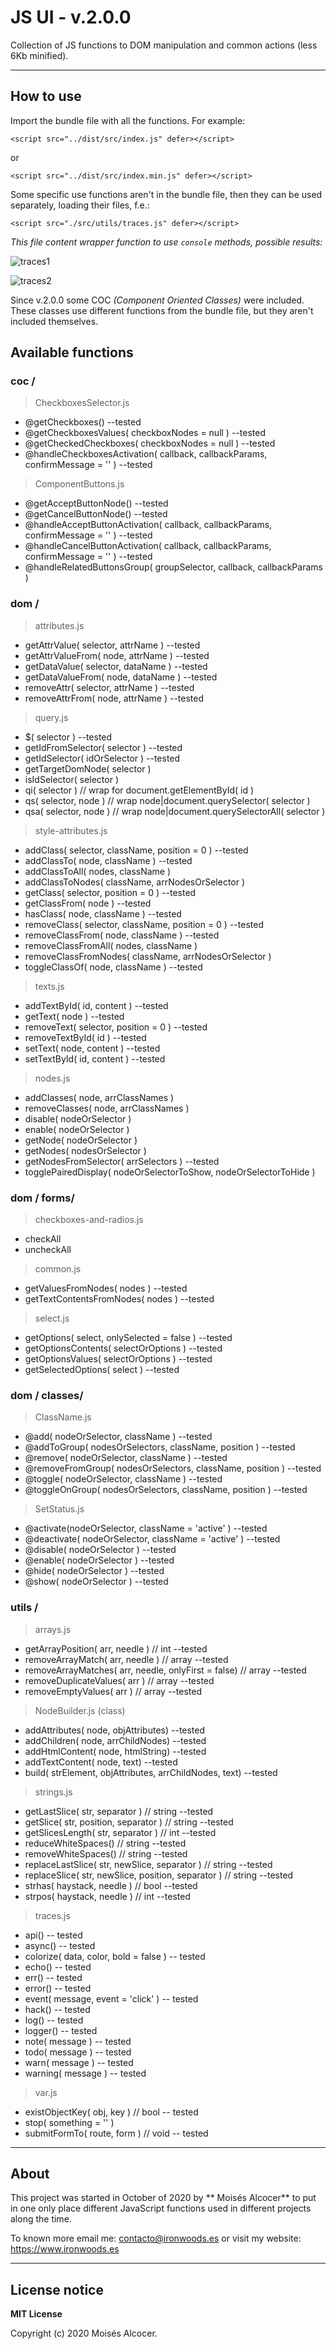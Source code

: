 # JS UI - v.2.0.0

Collection of JS functions to DOM manipulation and common actions
(less 6Kb minified).


***

## How to use

Import the bundle file with all the functions. For example:

    <script src="../dist/src/index.js" defer></script>

or

    <script src="../dist/src/index.min.js" defer></script>

Some specific use functions aren't in the bundle file,
then they can be used separately, loading their files, f.e.:

    <script src="./src/utils/traces.js" defer></script>

*This file content wrapper function to use `console` methods, possible results:*

![traces1](https://user-images.githubusercontent.com/7187599/132551227-1e5ba469-2273-4a1e-aa2e-7da64a826816.png)

![traces2](https://user-images.githubusercontent.com/7187599/132551232-395c60fd-5103-4311-b2aa-2fdd6bc2a334.png)

Since v.2.0.0 some COC *(Component Oriented Classes)* were included.
These classes use different functions from the bundle file,
but they aren't included themselves.

## Available functions

### **coc /**

 > CheckboxesSelector.js

 * @getCheckboxes()                                             --tested
 * @getCheckboxesValues( checkboxNodes = null )                 --tested
 * @getCheckedCheckboxes( checkboxNodes = null )                --tested
 * @handleCheckboxesActivation( callback, callbackParams, confirmMessage = '' ) --tested

 > ComponentButtons.js
 * @getAcceptButtonNode()                                       --tested
 * @getCancelButtonNode()                                       --tested
 * @handleAcceptButtonActivation( callback, callbackParams, confirmMessage = '' ) --tested
 * @handleCancelButtonActivation( callback, callbackParams, confirmMessage = '' ) --tested
 * @handleRelatedButtonsGroup( groupSelector, callback, callbackParams )

### **dom /**

 > attributes.js

 * getAttrValue( selector, attrName )                           --tested
 * getAttrValueFrom( node, attrName )                           --tested
 * getDataValue( selector, dataName )                           --tested
 * getDataValueFrom( node, dataName )                           --tested
 * removeAttr( selector, attrName )                             --tested
 * removeAttrFrom( node, attrName )                             --tested

 > query.js

 * $( selector )                                                --tested
 * getIdFromSelector( selector )                                --tested
 * getIdSelector( idOrSelector )                                --tested
 * getTargetDomNode( selector )
 * isIdSelector( selector )
 * qi( selector )  // wrap for document.getElementById( id )
 * qs( selector, node )  // wrap node|document.querySelector( selector )
 * qsa( selector, node ) // wrap node|document.querySelectorAll( selector )

 > style-attributes.js

 * addClass( selector, className, position = 0 )                --tested
 * addClassTo( node, className )                                --tested
 * addClassToAll( nodes, className )
 * addClassToNodes( className, arrNodesOrSelector )
 * getClass( selector, position = 0 )                           --tested
 * getClassFrom( node )                                         --tested
 * hasClass( node, className )                                  --tested
 * removeClass( selector, className, position = 0 )             --tested
 * removeClassFrom( node, className )                           --tested
 * removeClassFromAll( nodes, className )
 * removeClassFromNodes( className, arrNodesOrSelector )
 * toggleClassOf( node, className )                             --tested

 > texts.js

 * addTextById( id, content )                                   --tested
 * getText( node )                                              --tested
 * removeText( selector, position = 0 )                         --tested
 * removeTextById( id )                                         --tested
 * setText( node, content )                                     --tested
 * setTextById( id, content )                                   --tested

 > nodes.js

 * addClasses( node, arrClassNames )
 * removeClasses( node, arrClassNames )
 * disable( nodeOrSelector )
 * enable( nodeOrSelector )
 * getNode( nodeOrSelector )
 * getNodes( nodesOrSelector )
 * getNodesFromSelector( arrSelectors )                         --tested
 * togglePairedDisplay( nodeOrSelectorToShow, nodeOrSelectorToHide )

### **dom / forms/**

> checkboxes-and-radios.js

 * checkAll
 * uncheckAll

 > common.js

 * getValuesFromNodes( nodes )                                  --tested
 * getTextContentsFromNodes( nodes )                            --tested

 > select.js

 * getOptions( select, onlySelected = false )                   --tested
 * getOptionsContents( selectOrOptions )                        --tested
 * getOptionsValues( selectOrOptions )                          --tested
 * getSelectedOptions( select )                                 --tested

### **dom / classes/**

 > ClassName.js

 * @add( nodeOrSelector, className )                            --tested
 * @addToGroup( nodesOrSelectors, className, position )         --tested
 * @remove( nodeOrSelector, className )                         --tested
 * @removeFromGroup( nodesOrSelectors, className, position )    --tested
 * @toggle( nodeOrSelector, className )                         --tested
 * @toggleOnGroup( nodesOrSelectors, className, position )      --tested

 > SetStatus.js

 * @activate(nodeOrSelector, className = 'active' )             --tested
 * @deactivate( nodeOrSelector, className = 'active' )          --tested
 * @disable( nodeOrSelector )                                   --tested
 * @enable( nodeOrSelector )                                    --tested
 * @hide( nodeOrSelector )                                      --tested
 * @show( nodeOrSelector )                                      --tested

### **utils /**

 > arrays.js

 * getArrayPosition( arr, needle ) // int                       --tested
 * removeArrayMatch( arr, needle ) // array                     --tested
 * removeArrayMatches( arr, needle, onlyFirst = false) // array --tested
 * removeDuplicateValues( arr ) // array                        --tested
 * removeEmptyValues( arr ) // array                            --tested


 > NodeBuilder.js (class)
 * addAttributes( node, objAttributes)                          --tested
 * addChildren( node, arrChildNodes)                            --tested
 * addHtmlContent( node, htmlString)                            --tested
 * addTextContent( node, text)                                  --tested
 * build( strElement, objAttributes, arrChildNodes, text)       --tested


 > strings.js

 * getLastSlice( str, separator ) // string                     --tested
 * getSlice( str, position, separator ) // string               --tested
 * getSlicesLength( str, separator ) // int                     --tested
 * reduceWhiteSpaces() // string                                --tested
 * removeWhiteSpaces() // string                                --tested
 * replaceLastSlice( str, newSlice, separator ) // string       --tested
 * replaceSlice( str, newSlice, position, separator ) // string --tested
 * strhas( haystack, needle ) // bool                           --tested
 * strpos( haystack, needle ) // int                            --tested

> traces.js

 * api()                                                       -- tested
 * async()                                                     -- tested
 * colorize( data, color, bold = false )                       -- tested
 * echo()                                                      -- tested
 * err()                                                       -- tested
 * error()                                                     -- tested
 * event( message, event = 'click' )                           -- tested
 * hack()                                                      -- tested
 * log()                                                       -- tested
 * logger()                                                    -- tested
 * note( message )                                             -- tested
 * todo( message )                                             -- tested
 * warn( message )                                             -- tested
 * warning( message )                                          -- tested

> var.js

 * existObjectKey( obj, key ) // bool                          -- tested
 * stop( something = '' )
 * submitFormTo( route, form ) // void                         -- tested

***
## About

This project was started in October of 2020 by ** Moisés Alcocer**
to put in one only place different JavaScript functions
used in different projects along the time.

To known more email me: contacto@ironwoods.es or visit my website:
https://www.ironwoods.es

***
## License notice

**MIT License**

Copyright (c) 2020 Moisés Alcocer.
